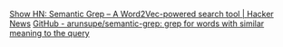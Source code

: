 
[Show HN: Semantic Grep – A Word2Vec-powered search tool | Hacker News](https://news.ycombinator.com/item?id=41088273)
[GitHub - arunsupe/semantic-grep: grep for words with similar meaning to the query](https://github.com/arunsupe/semantic-grep)
